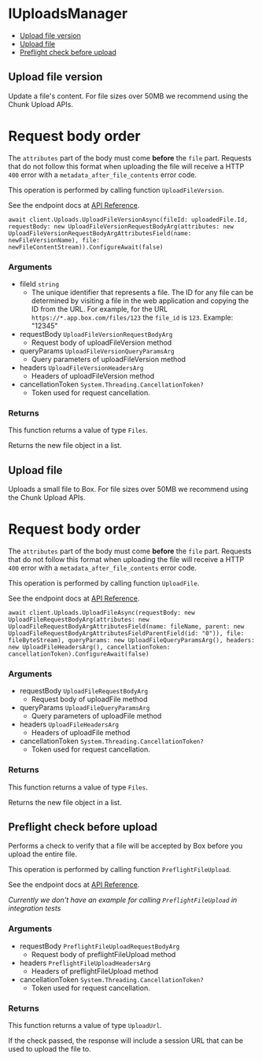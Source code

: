 # IUploadsManager


- [Upload file version](#upload-file-version)
- [Upload file](#upload-file)
- [Preflight check before upload](#preflight-check-before-upload)

## Upload file version

Update a file's content. For file sizes over 50MB we recommend
using the Chunk Upload APIs.

# Request body order

The `attributes` part of the body must come **before** the
`file` part. Requests that do not follow this format when
uploading the file will receive a HTTP `400` error with a
`metadata_after_file_contents` error code.

This operation is performed by calling function `UploadFileVersion`.

See the endpoint docs at
[API Reference](https://developer.box.com/reference/post-files-id-content/).

<!-- sample post_files_id_content -->
```
await client.Uploads.UploadFileVersionAsync(fileId: uploadedFile.Id, requestBody: new UploadFileVersionRequestBodyArg(attributes: new UploadFileVersionRequestBodyArgAttributesField(name: newFileVersionName), file: newFileContentStream)).ConfigureAwait(false)
```

### Arguments

- fileId `string`
  - The unique identifier that represents a file.  The ID for any file can be determined by visiting a file in the web application and copying the ID from the URL. For example, for the URL `https://*.app.box.com/files/123` the `file_id` is `123`. Example: "12345"
- requestBody `UploadFileVersionRequestBodyArg`
  - Request body of uploadFileVersion method
- queryParams `UploadFileVersionQueryParamsArg`
  - Query parameters of uploadFileVersion method
- headers `UploadFileVersionHeadersArg`
  - Headers of uploadFileVersion method
- cancellationToken `System.Threading.CancellationToken?`
  - Token used for request cancellation.


### Returns

This function returns a value of type `Files`.

Returns the new file object in a list.


## Upload file

Uploads a small file to Box. For file sizes over 50MB we recommend
using the Chunk Upload APIs.

# Request body order

The `attributes` part of the body must come **before** the
`file` part. Requests that do not follow this format when
uploading the file will receive a HTTP `400` error with a
`metadata_after_file_contents` error code.

This operation is performed by calling function `UploadFile`.

See the endpoint docs at
[API Reference](https://developer.box.com/reference/post-files-content/).

<!-- sample post_files_content -->
```
await client.Uploads.UploadFileAsync(requestBody: new UploadFileRequestBodyArg(attributes: new UploadFileRequestBodyArgAttributesField(name: fileName, parent: new UploadFileRequestBodyArgAttributesFieldParentField(id: "0")), file: fileByteStream), queryParams: new UploadFileQueryParamsArg(), headers: new UploadFileHeadersArg(), cancellationToken: cancellationToken).ConfigureAwait(false)
```

### Arguments

- requestBody `UploadFileRequestBodyArg`
  - Request body of uploadFile method
- queryParams `UploadFileQueryParamsArg`
  - Query parameters of uploadFile method
- headers `UploadFileHeadersArg`
  - Headers of uploadFile method
- cancellationToken `System.Threading.CancellationToken?`
  - Token used for request cancellation.


### Returns

This function returns a value of type `Files`.

Returns the new file object in a list.


## Preflight check before upload

Performs a check to verify that a file will be accepted by Box
before you upload the entire file.

This operation is performed by calling function `PreflightFileUpload`.

See the endpoint docs at
[API Reference](https://developer.box.com/reference/options-files-content/).

*Currently we don't have an example for calling `PreflightFileUpload` in integration tests*

### Arguments

- requestBody `PreflightFileUploadRequestBodyArg`
  - Request body of preflightFileUpload method
- headers `PreflightFileUploadHeadersArg`
  - Headers of preflightFileUpload method
- cancellationToken `System.Threading.CancellationToken?`
  - Token used for request cancellation.


### Returns

This function returns a value of type `UploadUrl`.

If the check passed, the response will include a session URL that
can be used to upload the file to.


